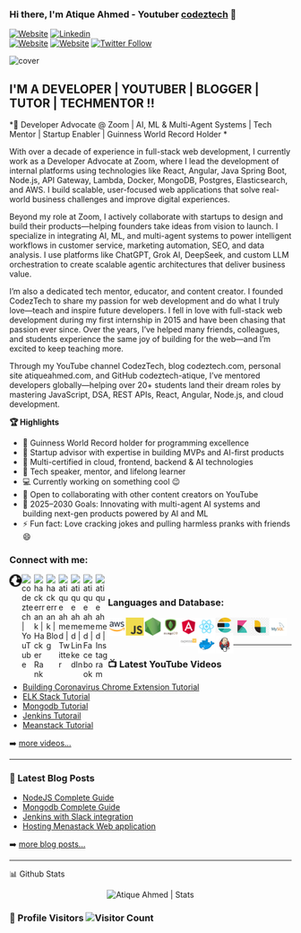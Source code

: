 ### Hi there, I'm Atique Ahmed - Youtuber [codeztech][youtube] 👋

[![Website](https://img.shields.io/website?label=atiqueahmed.com&style=for-the-badge&url=https%3A%2F%2Fatiqueahmed.com)](https://atiqueahmed.com)
[![Linkedin](https://img.shields.io/website?label=Atique_Ahmed_LinkedIn&style=for-the-badge&url=https%3A%2F%2Fwww.linkedin.com/in/iamatiqueahmed)](https://www.linkedin.com/in/iamatiqueahmed)  
[![Website](https://img.shields.io/website?label=www.codeztech.com&style=for-the-badge&url=https%3A%2F%2Fwww.codeztech.com)](https://www.codeztech.com)
[![Website](https://img.shields.io/website?label=Codeztech_GitHub&style=for-the-badge&url=https%3A%2F%2Fgithub.com/Codez-Tech)](https://github.com/Codez-Tech)
[![Twitter Follow](https://img.shields.io/twitter/follow/codez_tech?color=1DA1F2&logo=twitter&style=for-the-badge)](https://twitter.com/intent/follow?original_referer=https%3A%2F%2Fgithub.com%2FcodeSTACKr&screen_name=codez_tech)

![cover](https://codeztech-atique.github.io/codeztech.png)

## I'M A DEVELOPER | YOUTUBER | BLOGGER | TUTOR | TECHMENTOR !!

*🚀 Developer Advocate @ Zoom | AI, ML & Multi-Agent Systems | Tech Mentor | Startup Enabler | Guinness World Record Holder
*

With over a decade of experience in full-stack web development, I currently work as a Developer Advocate at Zoom, where I lead the development of internal platforms using technologies like React, Angular, Java Spring Boot, Node.js, API Gateway, Lambda, Docker, MongoDB, Postgres, Elasticsearch, and AWS. I build scalable, user-focused web applications that solve real-world business challenges and improve digital experiences.

Beyond my role at Zoom, I actively collaborate with startups to design and build their products—helping founders take ideas from vision to launch. I specialize in integrating AI, ML, and multi-agent systems to power intelligent workflows in customer service, marketing automation, SEO, and data analysis. I use platforms like ChatGPT, Grok AI, DeepSeek, and custom LLM orchestration to create scalable agentic architectures that deliver business value.

I’m also a dedicated tech mentor, educator, and content creator. I founded CodezTech to share my passion for web development and do what I truly love—teach and inspire future developers. I fell in love with full-stack web development during my first internship in 2015 and have been chasing that passion ever since. Over the years, I’ve helped many friends, colleagues, and students experience the same joy of building for the web—and I’m excited to keep teaching more.

Through my YouTube channel CodezTech, blog codeztech.com, personal site atiqueahmed.com, and GitHub codeztech-atique, I’ve mentored developers globally—helping over 20+ students land their dream roles by mastering JavaScript, DSA, REST APIs, React, Angular, Node.js, and cloud development.

**🏆 Highlights**

- 🏅 Guinness World Record holder for programming excellence
- 🚀 Startup advisor with expertise in building MVPs and AI-first products
- 📜 Multi-certified in cloud, frontend, backend & AI technologies
- 🎤 Tech speaker, mentor, and lifelong learner
- 💻 Currently working on something cool 😉
- 👯 Open to collaborating with other content creators on YouTube
- 🥅 2025–2030 Goals: Innovating with multi-agent AI systems and building next-gen products powered by AI and ML
- ⚡ Fun fact: Love cracking jokes and pulling harmless pranks with friends 😄

### Connect with me:

[<img align="left" alt="atiqueahmed.com" width="22px" src="https://raw.githubusercontent.com/iconic/open-iconic/master/svg/globe.svg" />][website]
[<img align="left" alt="codeztech | YouTube" width="22px" src="https://cdn.jsdelivr.net/npm/simple-icons@v3/icons/youtube.svg" />][youtube]
[<img align="left" alt="hackerrank | HackerRank" width="22px" src="https://cdn.jsdelivr.net/npm/simple-icons@v3/icons/hackerrank.svg" />][hackerrank]
[<img align="left" alt="hackerrank | Blog" width="22px" src="https://cdn.jsdelivr.net/npm/simple-icons@3.6.0/icons/codecademy.svg" />][blog]
[<img align="left" alt="atique ahmed | Twitter" width="22px" src="https://cdn.jsdelivr.net/npm/simple-icons@v3/icons/twitter.svg" />][twitter]
[<img align="left" alt="atique ahmed | LinkedIn" width="22px" src="https://cdn.jsdelivr.net/npm/simple-icons@v3/icons/linkedin.svg" />][linkedin]
[<img align="left" alt="atique ahmed | Facebook" width="22px" src="https://cdn.jsdelivr.net/npm/simple-icons@v3/icons/facebook.svg" />][facebook]
[<img align="left" alt="atique ahmed | Instagram" width="22px" src="https://cdn.jsdelivr.net/npm/simple-icons@v3/icons/instagram.svg" />][instagram]

<br />

### Languages and Database:


<img align="left" alt="AWS" width="32px" src="https://raw.githubusercontent.com/github/explore/80688e429a7d4ef2fca1e82350fe8e3517d3494d/topics/aws/aws.png" />

<img align="left" alt="JavaScript" width="32px" src="https://raw.githubusercontent.com/github/explore/80688e429a7d4ef2fca1e82350fe8e3517d3494d/topics/javascript/javascript.png" />

<img align="left" alt="Node.js" width="32px" src="https://raw.githubusercontent.com/github/explore/80688e429a7d4ef2fca1e82350fe8e3517d3494d/topics/nodejs/nodejs.png" />

<img align="left" alt="MongoDB" width="32px" src="https://github.com/codeztech-atique/codeztech-atique.github.io/blob/master/mongo.png" />

<img align="left" alt="Angular" width="32px" src="https://raw.githubusercontent.com/github/explore/80688e429a7d4ef2fca1e82350fe8e3517d3494d/topics/angular/angular.png" />

<img align="left" alt="React" width="32px" src="https://raw.githubusercontent.com/github/explore/80688e429a7d4ef2fca1e82350fe8e3517d3494d/topics/react/react.png" />

<img align="left" alt="Elasticsearch" width="32px" src="https://github.com/codeztech-atique/codeztech-atique.github.io/blob/master/elasticsearch.png" />

<img align="left" alt="Kibana" width="32px" src="https://github.com/codeztech-atique/codeztech-atique.github.io/blob/master/kibana.png" />

<img align="left" alt="Logstash" width="32px" src="https://github.com/codeztech-atique/codeztech-atique.github.io/blob/master/logstash.png" />


<img align="left" alt="MySQL" width="32px" src="https://raw.githubusercontent.com/github/explore/80688e429a7d4ef2fca1e82350fe8e3517d3494d/topics/mysql/mysql.png" />

<img align="left" alt="Express" width="32px" src="https://github.com/codeztech-atique/codeztech-atique.github.io/blob/master/expressjs.png" />


<img align="left" alt="Docker" width="32px" src="https://github.com/codeztech-atique/codeztech-atique.github.io/blob/master/docker.png" />

<img align="left" alt="Jenkins" width="32px" src="https://github.com/codeztech-atique/codeztech-atique.github.io/blob/master/jenkins.jpg" />






<br />
<br />

---

### 📺 Latest YouTube Videos

<!-- YOUTUBE:START -->
- [Building Coronavirus Chrome Extension Tutorial](https://www.youtube.com/watch?v=AHKCi5QAPMA&list=PLwfbCU-sjpjGdHSQbPFZdcOtnv7pzFM7f)
- [ELK Stack Tutorial](https://www.youtube.com/watch?v=rNgWUdhiY5E&list=PLwfbCU-sjpjGOZn7D6-90BqvHA5zuiLmM)
- [Mongodb Tutorial](https://www.youtube.com/watch?v=UJ7q9YRck0Y&list=PLwfbCU-sjpjH59jLnIEK-WPPckCNutmrv)
- [Jenkins Tutorail](https://www.youtube.com/watch?v=rG3yq4njfBY&list=PLwfbCU-sjpjEHvrtqcg7maLorlsA-YSeU)
- [Meanstack Tutorial](https://www.youtube.com/watch?v=7JjjWSd8yNA&list=PLwfbCU-sjpjGKRmK1iZDxG7NmEyWcyXE0)
<!-- YOUTUBE:END -->

➡️ [more videos...](https://youtube.com/codeztech)

---

### 📕 Latest Blog Posts

<!-- BLOG-POST-LIST:START -->
- [NodeJS Complete Guide](https://www.codeztech.com/2019/12/nodejs-complete-guide-to-build-restful.html)
- [Mongodb Complete Guide](https://www.codeztech.com/2019/12/mongodb-complete-guide-about-mongodb.html)
- [Jenkins with Slack integration](https://www.codeztech.com/2020/01/install-and-configure-slack-and-email-notification-with-jenkins.html)
- [Hosting Menastack Web application](https://www.codeztech.com/2020/01/amazon-ec2-tutorial-hosting-mean-stack.html)
<!-- BLOG-POST-LIST:END -->

➡️ [more blog posts...](https://www.codeztech.com)

---


<summary>📊 Github Stats</summary>

<p align="center"> <img src="https://github-readme-stats.vercel.app/api?username=codeztech-atique&show_icons=true&theme=gotham" alt="Atique Ahmed | Stats" />

</details>

### 🥅 Profile Visitors   ![Visitor Count](https://profile-counter.glitch.me/{codeztech-atique}/count.svg)

[website]: https://atiqueahmed.com
[twitter]: https://twitter.com/codez_tech
[youtube]: https://youtube.com/codeztech
[instagram]: https://instagram.com/mighty_warriorr
[linkedin]: https://linkedin.com/in/iamatiqueahmed
[facebook]: https://www.facebook.com/CodezTechnology
[hackerrank]: https://www.hackerrank.com/Atique_Ahmed
[blog]: https://www.codeztech.com
